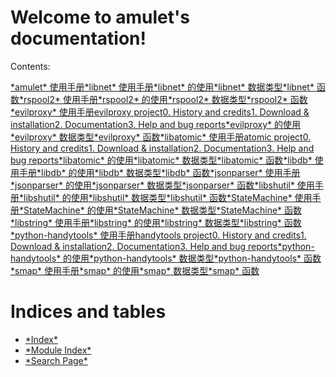 # Welcome to amulet's documentation! #

Contents:

[\*amulet\* 使用手册](.md)[\*libnet\* 使用手册](.md)[\*libnet\* 的使用](#id2.md)[\*libnet\* 数据类型](#id3.md)[\*libnet\* 函数](#id4.md)[\*rspool2\* 使用手册](.md)[\*rspool2\* 的使用](#id2.md)[\*rspool2\* 数据类型](#id3.md)[\*rspool2\* 函数](#id4.md)[\*evilproxy\* 使用手册](.md)[evilproxy project](#evilproxy-project.md)[0. History and credits](#history-and-credits.md)[1. Download & installation](#download-installation.md)[2. Documentation](#documentation.md)[3. Help and bug reports](#help-and-bug-reports.md)[\*evilproxy\* 的使用](#id2.md)[\*evilproxy\* 数据类型](#id3.md)[\*evilproxy\* 函数](#id4.md)[\*libatomic\* 使用手册](.md)[atomic project](#atomic-project.md)[0. History and credits](#history-and-credits.md)[1. Download & installation](#download-installation.md)[2. Documentation](#documentation.md)[3. Help and bug reports](#help-and-bug-reports.md)[\*libatomic\* 的使用](#id2.md)[\*libatomic\* 数据类型](#id3.md)[\*libatomic\* 函数](#id4.md)[\*libdb\* 使用手册](.md)[\*libdb\* 的使用](#id2.md)[\*libdb\* 数据类型](#id3.md)[\*libdb\* 函数](#id4.md)[\*jsonparser\* 使用手册](.md)[\*jsonparser\* 的使用](#id2.md)[\*jsonparser\* 数据类型](#id3.md)[\*jsonparser\* 函数](#id4.md)[\*libshutil\* 使用手册](.md)[\*libshutil\* 的使用](#id2.md)[\*libshutil\* 数据类型](#id3.md)[\*libshutil\* 函数](#id4.md)[\*StateMachine\* 使用手册](.md)[\*StateMachine\* 的使用](#id2.md)[\*StateMachine\* 数据类型](#id3.md)[\*StateMachine\* 函数](#id4.md)[\*libstring\* 使用手册](.md)[\*libstring\* 的使用](#id2.md)[\*libstring\* 数据类型](#id3.md)[\*libstring\* 函数](#id4.md)[\*python-handytools\* 使用手册](.md)[handytools project](#handytools-project.md)[0. History and credits](#history-and-credits.md)[1. Download & installation](#download-installation.md)[2. Documentation](#documentation.md)[3. Help and bug reports](#help-and-bug-reports.md)[\*python-handytools\* 的使用](#id2.md)[\*python-handytools\* 数据类型](#id3.md)[\*python-handytools\* 函数](#id4.md)[\*smap\* 使用手册](.md)[\*smap\* 的使用](#id2.md)[\*smap\* 数据类型](#id3.md)[\*smap\* 函数](#id4.md)

# Indices and tables #

  * [\*Index\*](.md)
  * [\*Module Index\*](.md)
  * [\*Search Page\*](.md)


